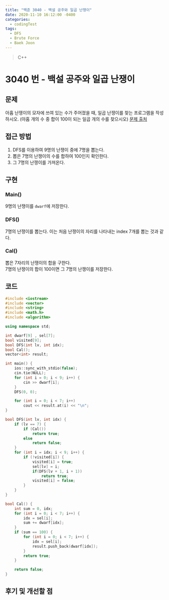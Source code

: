 ```yaml
---
title: "백준 3040 - 백설 공주와 일곱 난쟁이"
date: 2020-11-10 16:12:00 -0400
categories: 
  - codingTest
tags:
  - DFS
  - Brute Force
  - Baek Joon
---
```


> C++ 

3040 번 - 백설 공주와 일곱 난쟁이
=============
 
## 문제
아홉 난쟁이의 모자에 쓰여 있는 수가 주어졌을 때, 일곱 난쟁이를 찾는 프로그램을 작성하시오. (아홉 개의 수 중 합이 100이 되는 일곱 개의 수를 찾으시오)
[문제 출처](https://www.acmicpc.net/problem/3040)

## 접근 방법 
1. DFS를 이용하여 9명의 난쟁이 중에 7명을 뽑는다.
2. 뽑은 7명의 난쟁이의 수를 합하여 100인지 확인한다.
3. 그 7명의 난쟁이를 가져온다.

## 구현

### Main()
9명의 난쟁이를 `dwarf`에 저장한다.

### DFS()
7명의 난쟁이를 뽑는다. 이는 처음 난쟁이의 자리를 나타내는 index 7개를 뽑는 것과 같다.

### Cal()
뽑은 7자리의 난쟁이의 합을 구한다.  
7명의 난쟁이의 합이 100이면 그 7명의 난쟁이를 저장한다.

## 코드
```c++
#include <iostream>
#include <vector>
#include <string>
#include <math.h>
#include <algorithm>

using namespace std;

int dwarf[9] , sel[7];
bool visited[9];
bool DFS(int lv, int idx);
bool Cal();
vector<int> result;

int main() {
    ios::sync_with_stdio(false);
    cin.tie(NULL);
    for (int i = 0; i < 9; i++) {
        cin >> dwarf[i];
    }
    DFS(0, 0);

    for (int i = 0; i < 7; i++)
        cout << result.at(i) << "\n";
}

bool DFS(int lv, int idx) {
    if (lv == 7) {
        if (Cal())
            return true;
        else
            return false;
    }
    for (int i = idx; i < 9; i++) {
        if (!visited[i]) {
            visited[i] = true;
            sel[lv] = i;
            if(DFS(lv + 1, i + 1))
                return true;
            visited[i] = false;
        }
    }
}

bool Cal() {
    int sum = 0, idx;
    for (int i = 0; i < 7; i++) {
        idx = sel[i];
        sum += dwarf[idx];
    }
    if (sum == 100) {
        for (int i = 0; i < 7; i++) {
            idx = sel[i];
            result.push_back(dwarf[idx]);
        }
        return true;
    }

    return false;
}
```

## 후기 및 개선할 점
